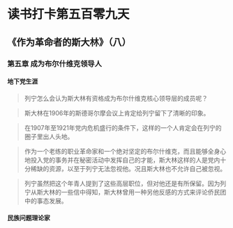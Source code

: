 # 读书打卡第五百零九天
## 《作为革命者的斯大林》（八）
### 第五章 成为布尔什维克领导人
#### 地下党生涯

> 列宁怎么会认为斯大林有资格成为布尔什维克核心领导层的成员呢？

> 斯大林在1906年的斯德哥尔摩会议上肯定给列宁留下了清晰的印象。

> 在1907年至1921年党内危机盛行的条件下，这样的一个人肯定会在列宁的圈子里出人头地。

> 作为一个老练的职业革命家和一个绝对坚定的布尔什维克，而且能够全身心地投入党的事务并在秘密活动中发挥自己的才能，斯大林这样的人是党内十分稀缺的资源，以至于列宁无法忽视他。况且斯大林也不允许自己被忽视。

> 列宁虽然把这个年青人提到了这些高层职位，但对他还是有所保留。因为列宁从斯大林的一些信中得知，斯大林曾用一种另他反感的方式来评论侨民团中的事态发展。

#### 民族问题理论家

> 